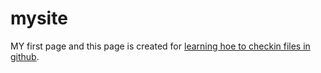# mysite
MY first page and this page is created for [learning hoe to checkin files in github](https://github.com).

